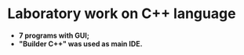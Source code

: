 # Laboratory work on C++ language

* **7 programs with GUI;**
* **"Builder C++" was used as main IDE.**
